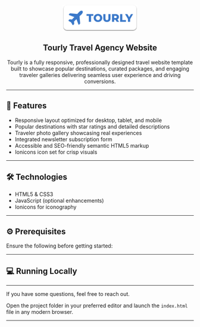 <div align="center">

  <img src="./readme-images/project-logo.png" alt="Tourly Logo" width="200" />

  <h2>Tourly Travel Agency Website</h2>

  <p>
    Tourly is a fully responsive, professionally designed travel website template built to showcase popular destinations, curated packages, and engaging traveler galleries  delivering seamless user experience and driving conversions.
  </p>

</div>

---

## 🚀 Features

- Responsive layout optimized for desktop, tablet, and mobile
- Popular destinations with star ratings and detailed descriptions
- Traveler photo gallery showcasing real experiences
- Integrated newsletter subscription form
- Accessible and SEO-friendly semantic HTML5 markup
- Ionicons icon set for crisp visuals

---

## 🛠️ Technologies

- HTML5 & CSS3
- JavaScript (optional enhancements)
- Ionicons for iconography

---

## ⚙️ Prerequisites

Ensure the following before getting started:

---

## 💻 Running Locally

---

If you have some questions, feel free to reach out.

Open the project folder in your preferred editor and launch the `index.html` file in any modern browser.

---
